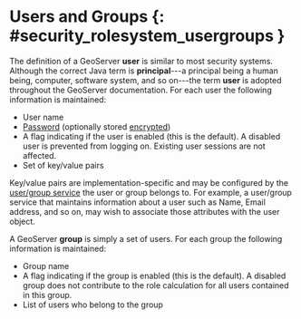 # Users and Groups {: #security_rolesystem_usergroups }

The definition of a GeoServer **user** is similar to most security systems. Although the correct Java term is **principal**---a principal being a human being, computer, software system, and so on---the term **user** is adopted throughout the GeoServer documentation. For each user the following information is maintained:

-   User name
-   [Password](../passwd.md) (optionally stored [encrypted](../passwd.md#security_passwd_encryption))
-   A flag indicating if the user is enabled (this is the default). A disabled user is prevented from logging on. Existing user sessions are not affected.
-   Set of key/value pairs

Key/value pairs are implementation-specific and may be configured by the [user/group service](usergroupservices.md) the user or group belongs to. For example, a user/group service that maintains information about a user such as Name, Email address, and so on, may wish to associate those attributes with the user object.

A GeoServer **group** is simply a set of users. For each group the following information is maintained:

-   Group name
-   A flag indicating if the group is enabled (this is the default). A disabled group does not contribute to the role calculation for all users contained in this group.
-   List of users who belong to the group
